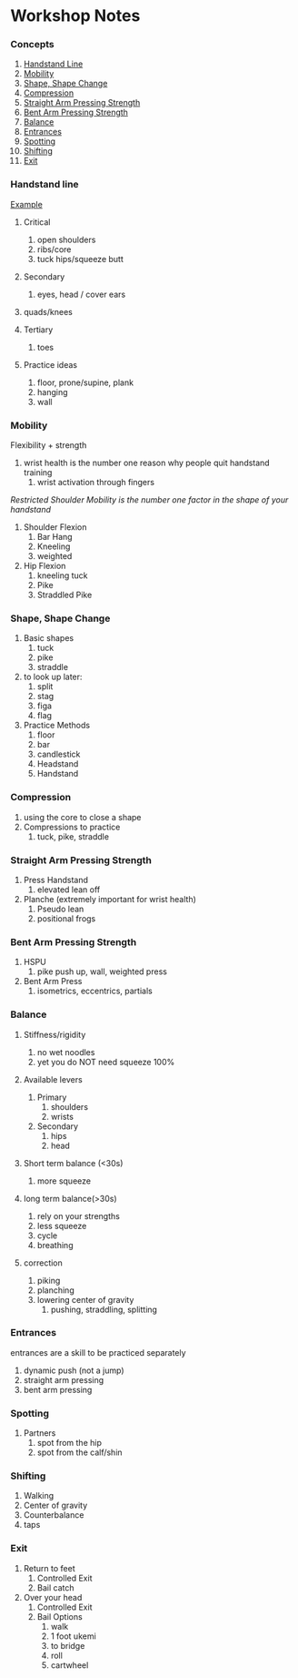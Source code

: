 # Workshop Notes

### Concepts

1. [Handstand Line](#handstand1.line)
1. [Mobility](#mobility)
1. [Shape, Shape Change](#shape1.shape1.change)
1. [Compression](#compression)
1. [Straight Arm Pressing Strength](#straight1.arm1.pressing1.strength)
1. [Bent Arm Pressing Strength](#bent1.arm1.pressing1.strength)
1. [Balance](#balance)
1. [Entrances](#entrances)
1. [Spotting](#spotting)
1. [Shifting](#shifting)
1. [Exit](#exit)

### Handstand line

[Example](https://www.google.com/url?sa=i&url=https%3A%2F%2Fwww.boundlessyogastudio.com%2Fblog-insights-from-our-staff-and-students%2Fhappiness-in-handstand-find-your-line-by-chris-loebsack&psig=AOvVaw2Au5BxqacwJcyAs4NMaqLQ&ust=1734136011639000&source=images&cd=vfe&opi=89978449&ved=0CBEQjRxqFwoTCKCtrZm-o4oDFQAAAAAdAAAAABAE)

1.  Critical
    1. open shoulders
    1. ribs/core
    1. tuck hips/squeeze butt
2.  Secondary
    1. eyes, head / cover ears
3.  quads/knees
4.  Tertiary

    1. toes

5.  Practice ideas
    1. floor, prone/supine, plank
    1. hanging
    1. wall

### Mobility

Flexibility + strength

1. wrist health is the number one reason why people quit handstand training
   1. wrist activation through fingers

_Restricted Shoulder Mobility is the number one factor in the shape of your handstand_

1. Shoulder Flexion
   1. Bar Hang
   1. Kneeling
   1. weighted
1. Hip Flexion
   1. kneeling tuck
   1. Pike
   1. Straddled Pike

### Shape, Shape Change

1. Basic shapes
   1. tuck
   1. pike
   1. straddle
1. to look up later:
   1. split
   1. stag
   1. figa
   1. flag
1. Practice Methods
   1. floor
   1. bar
   1. candlestick
   1. Headstand
   1. Handstand

### Compression

1. using the core to close a shape
1. Compressions to practice
   1. tuck, pike, straddle

### Straight Arm Pressing Strength

1. Press Handstand
   1. elevated lean off
1. Planche (extremely important for wrist health)
   1. Pseudo lean
   1. positional frogs

### Bent Arm Pressing Strength

1. HSPU
   1. pike push up, wall, weighted press
1. Bent Arm Press
   1. isometrics, eccentrics, partials

### Balance

1. Stiffness/rigidity
   1. no wet noodles
   1. yet you do NOT need squeeze 100%
1. Available levers

   1. Primary
      1. shoulders
      1. wrists
   1. Secondary
      1. hips
      1. head

1. Short term balance (<30s)
   1. more squeeze
1. long term balance(>30s)

   1. rely on your strengths
   1. less squeeze
   1. cycle
   1. breathing

1. correction
   1. piking
   1. planching
   1. lowering center of gravity
      1. pushing, straddling, splitting

### Entrances

entrances are a skill to be practiced separately

1. dynamic push (not a jump)
1. straight arm pressing
1. bent arm pressing

### Spotting

1. Partners
   1. spot from the hip
   1. spot from the calf/shin

### Shifting

1. Walking
1. Center of gravity
1. Counterbalance
1. taps

### Exit

1. Return to feet
   1. Controlled Exit
   1. Bail catch
1. Over your head
   1. Controlled Exit
   1. Bail Options
      1. walk
      1. 1 foot ukemi
      1. to bridge
      1. roll
      1. cartwheel
